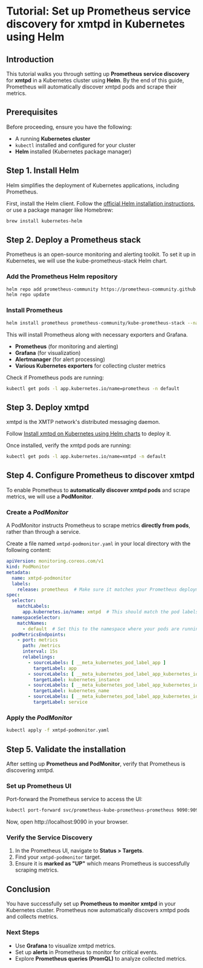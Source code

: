 # Tutorial: Set up Prometheus service discovery for xmtpd in Kubernetes using Helm

## Introduction

This tutorial walks you through setting up **Prometheus service discovery** for **xmtpd** in a Kubernetes cluster using **Helm**. By the end of this guide, Prometheus will automatically discover xmtpd pods and scrape their metrics.

## Prerequisites

Before proceeding, ensure you have the following:
- A running **Kubernetes cluster**
- `kubectl` installed and configured for your cluster
- **Helm** installed (Kubernetes package manager)

## Step 1. Install Helm

Helm simplifies the deployment of Kubernetes applications, including Prometheus.

First, install the Helm client. Follow the [official Helm installation instructions](https://helm.sh/docs/intro/install/), or use a package manager like Homebrew:

```bash
brew install kubernetes-helm
```

## Step 2. Deploy a Prometheus stack

Prometheus is an open-source monitoring and alerting toolkit. To set it up in Kubernetes, we will use the kube-prometheus-stack Helm chart.

### Add the Prometheus Helm repository

```bash
helm repo add prometheus-community https://prometheus-community.github.io/helm-charts
helm repo update
```

### Install Prometheus

```bash
helm install prometheus prometheus-community/kube-prometheus-stack --namespace default
```

This will install Prometheus along with necessary exporters and Grafana.
- **Prometheus** (for monitoring and alerting)
- **Grafana** (for visualization)
- **Alertmanager** (for alert processing)
- **Various Kubernetes exporters** for collecting cluster metrics

Check if Prometheus pods are running:

```bash
kubectl get pods -l app.kubernetes.io/name=prometheus -n default
```

## Step 3. Deploy xmtpd

xmtpd is the XMTP network's distributed messaging daemon.

Follow [Install xmtpd on Kubernetes using Helm charts](../helm/README.md) to deploy it.

Once installed, verify the xmtpd pods are running:

```bash
kubectl get pods -l app.kubernetes.io/name=xmtpd -n default
```

## Step 4. Configure Prometheus to discover xmtpd

To enable Prometheus to **automatically discover xmtpd pods** and scrape metrics, we will use a **PodMonitor**.

### Create a _PodMonitor_

A PodMonitor instructs Prometheus to scrape metrics **directly from pods**, rather than through a service.

Create a file named `xmtpd-podmonitor.yaml` in your local directory with the following content:

```yaml
apiVersion: monitoring.coreos.com/v1
kind: PodMonitor
metadata:
  name: xmtpd-podmonitor
  labels:
    release: prometheus  # Make sure it matches your Prometheus deployment
spec:
  selector:
    matchLabels:
      app.kubernetes.io/name: xmtpd  # This should match the pod labels
  namespaceSelector:
    matchNames:
      - default  # Set this to the namespace where your pods are running
  podMetricsEndpoints:
    - port: metrics
      path: /metrics
      interval: 15s
      relabelings:
        - sourceLabels: [ __meta_kubernetes_pod_label_app ]
          targetLabel: app
        - sourceLabels: [ __meta_kubernetes_pod_label_app_kubernetes_io_instance ]
          targetLabel: kubernetes_instance
        - sourceLabels: [ __meta_kubernetes_pod_label_app_kubernetes_io_name ]
          targetLabel: kubernetes_name
        - sourceLabels: [ __meta_kubernetes_pod_label_app_kubernetes_io_role ]
          targetLabel: service
```

### Apply the _PodMonitor_

```bash
kubectl apply -f xmtpd-podmonitor.yaml
```

## Step 5. Validate the installation

After setting up **Prometheus and PodMonitor**, verify that Prometheus is discovering xmtpd.

### Set up Prometheus UI

Port-forward the Prometheus service to access the UI:

```bash
kubectl port-forward svc/prometheus-kube-prometheus-prometheus 9090:9090
```

Now, open http://localhost:9090 in your browser.

### Verify the Service Discovery

1. In the Prometheus UI, navigate to **Status > Targets**.
2. Find your `xmtpd-podmonitor` target.
3. Ensure it is **marked as "UP"** which means Prometheus is successfully scraping metrics.

## Conclusion

You have successfully set up **Prometheus to monitor xmtpd** in your Kubernetes cluster. Prometheus now automatically discovers xmtpd pods and collects metrics.

### Next Steps

- Use **Grafana** to visualize xmtpd metrics.
- Set up **alerts** in Prometheus to monitor for critical events.
- Explore **Prometheus queries (PromQL)** to analyze collected metrics.
